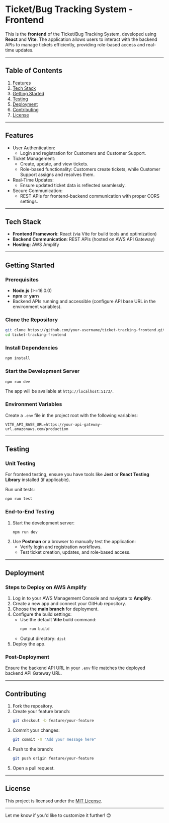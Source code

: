 # **Ticket/Bug Tracking System - Frontend**

This is the **frontend** of the Ticket/Bug Tracking System, developed using **React** and **Vite**. The application allows users to interact with the backend APIs to manage tickets efficiently, providing role-based access and real-time updates.

---

## **Table of Contents**
1. [Features](#features)
2. [Tech Stack](#tech-stack)
3. [Getting Started](#getting-started)
4. [Testing](#testing)
5. [Deployment](#deployment)
6. [Contributing](#contributing)
7. [License](#license)

---

## **Features**
- User Authentication:
  - Login and registration for Customers and Customer Support.
- Ticket Management:
  - Create, update, and view tickets.
  - Role-based functionality: Customers create tickets, while Customer Support assigns and resolves them.
- Real-Time Updates:
  - Ensure updated ticket data is reflected seamlessly.
- Secure Communication:
  - REST APIs for frontend-backend communication with proper CORS settings.

---

## **Tech Stack**
- **Frontend Framework**: React (via Vite for build tools and optimization)
- **Backend Communication**: REST APIs (hosted on AWS API Gateway)
- **Hosting**: AWS Amplify

---

## **Getting Started**

### **Prerequisites**
- **Node.js** (>=16.0.0)
- **npm** or **yarn**
- Backend APIs running and accessible (configure API base URL in the environment variables).

### **Clone the Repository**
```bash
git clone https://github.com/your-username/ticket-tracking-frontend.git
cd ticket-tracking-frontend
```

### **Install Dependencies**
```bash
npm install
```

### **Start the Development Server**
```bash
npm run dev
```
The app will be available at `http://localhost:5173/`.

### **Environment Variables**
Create a `.env` file in the project root with the following variables:
```env
VITE_API_BASE_URL=https://your-api-gateway-url.amazonaws.com/production
```

---

## **Testing**

### **Unit Testing**
For frontend testing, ensure you have tools like **Jest** or **React Testing Library** installed (if applicable).

Run unit tests:
```bash
npm run test
```

### **End-to-End Testing**
1. Start the development server:
   ```bash
   npm run dev
   ```
2. Use **Postman** or a browser to manually test the application:
   - Verify login and registration workflows.
   - Test ticket creation, updates, and role-based access.

---

## **Deployment**

### **Steps to Deploy on AWS Amplify**
1. Log in to your AWS Management Console and navigate to **Amplify**.
2. Create a new app and connect your GitHub repository.
3. Choose the **main branch** for deployment.
4. Configure the build settings:
   - Use the default **Vite** build command:
     ```bash
     npm run build
     ```
   - Output directory: `dist`
5. Deploy the app.

### **Post-Deployment**
Ensure the backend API URL in your `.env` file matches the deployed backend API Gateway URL.

---

## **Contributing**

1. Fork the repository.
2. Create your feature branch:
   ```bash
   git checkout -b feature/your-feature
   ```
3. Commit your changes:
   ```bash
   git commit -m "Add your message here"
   ```
4. Push to the branch:
   ```bash
   git push origin feature/your-feature
   ```
5. Open a pull request.

---

## **License**
This project is licensed under the [MIT License](LICENSE).

---

Let me know if you'd like to customize it further! 😊
